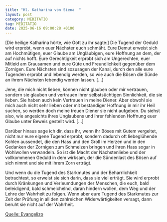 ```yaml
---
title: "Hl. Katharina von Siena  "
layout: post
category: MEDITATIO
tag: MEDITATIO
date: 2025-06-16 09:00:28 +0100
---
```

 [Die heilige Katharina hörte, wie Gott zu ihr sagte:] Die Tugend der Geduld wird erprobt, wenn euer Nächster euch schmäht. Eure Demut erweist sich am Hochmütigen, euer Glaube am  Ungläubigen, eure Hoffnung an dem, der auf nichts hofft. Eure Gerechtigkeit erprobt sich am Ungerechten, euer Mitleid am Grausamen und eure Güte und Freundlichkeit gegenüber dem Zornigen.<!--more--> Eure Nächsten sind sozusagen der Kanal, durch den alle eure Tugenden  erprobt und lebendig werden, so wie auch die Bösen die Sünde an ihrem Nächsten lebendig werden lassen. [...]
 
Jene, die mich nicht lieben, können nicht glauben oder mir vertrauen, sondern sie glauben und vertrauen ihrer selbstsüchtigen Sinnlichkeit, die sie lieben. Sie haben auch kein Vertrauen in meine Diener. Aber obwohl sie mich auch nicht sehr lieben oder mit beständiger Hoffnung in mir ihr Heil suchen, so werden doch meine treuen Diener sie nicht aufgeben. Du siehst also, wie angesichts ihres Unglaubens und ihrer fehlenden Hoffnung euer Glaube unter Beweis gestellt wird. […]
 
Darüber hinaus sage ich dir, dass ihr, wenn ihr Böses mit Gutem vergeltet, nicht nur eure eigene Tugend erprobt, sondern dadurch oft liebeglühende Kohlen aussendet, die den Hass und den Groll im Herzen und in den Gedanken der Zornigen zum Schmelzen bringen und ihren Hass sogar in Wohlwollen verwandeln. So ist die Macht der Nächstenliebe und der vollkommenen Geduld in dem wirksam, der die Sündenlast des Bösen auf sich nimmt und sie mit ihrem Zorn erträgt.
 
Und wenn du die Tugend des Starkmutes und der Beharrlichkeit betrachtest, so erweist sie sich darin, dass sie viel erträgt. Sie wird erprobt durch Kränkungen und Verleumdungen der Menschen, die euch, bald beleidigend, bald schmeichelnd, daran hindern wollen, dem Weg und der Lehre der Wahrheit zu folgen. Wenn aber eure Tugend des Starkmutes zur Zeit der Prüfung in all den zahlreichen Widerwärtigkeiten versagt, dann beruht sie nicht auf der Wahrheit.
 
[Quelle: Evangelizo](https://evangeliumtagfuertag.org/DE/gospel)